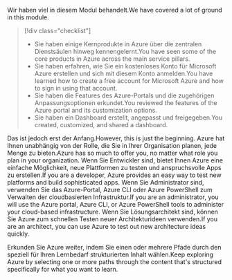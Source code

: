 <span data-ttu-id="41f63-101">Wir haben viel in diesem Modul behandelt.</span><span class="sxs-lookup"><span data-stu-id="41f63-101">We have covered a lot of ground in this module.</span></span> 

> [!div class="checklist"]
> * <span data-ttu-id="41f63-102">Sie haben einige Kernprodukte in Azure über die zentralen Dienstsäulen hinweg kennengelernt.</span><span class="sxs-lookup"><span data-stu-id="41f63-102">You have seen some of the core products in Azure across the main service pillars.</span></span>
> * <span data-ttu-id="41f63-103">Sie haben erfahren, wie Sie ein kostenloses Konto für Microsoft Azure erstellen und sich mit diesem Konto anmelden.</span><span class="sxs-lookup"><span data-stu-id="41f63-103">You have learned how to create a free account for Microsoft Azure and how to sign in using that account.</span></span> 
> * <span data-ttu-id="41f63-104">Sie haben die Features des Azure-Portals und die zugehörigen Anpassungsoptionen erkundet.</span><span class="sxs-lookup"><span data-stu-id="41f63-104">You reviewed the features of the Azure portal and its customization options.</span></span> 
> * <span data-ttu-id="41f63-105">Sie haben ein Dashboard erstellt, angepasst und freigegeben.</span><span class="sxs-lookup"><span data-stu-id="41f63-105">You created, customized, and shared a dashboard.</span></span>

<span data-ttu-id="41f63-106">Das ist jedoch erst der Anfang.</span><span class="sxs-lookup"><span data-stu-id="41f63-106">However, this is just the beginning.</span></span> <span data-ttu-id="41f63-107">Azure hat Ihnen unabhängig von der Rolle, die Sie in Ihrer Organisation planen, jede Menge zu bieten.</span><span class="sxs-lookup"><span data-stu-id="41f63-107">Azure has so much to offer you, no matter what role you plan in your organization.</span></span> <span data-ttu-id="41f63-108">Wenn Sie Entwickler sind, bietet Ihnen Azure eine einfache Möglichkeit, neue Plattformen zu testen und anspruchsvolle Apps zu erstellen.</span><span class="sxs-lookup"><span data-stu-id="41f63-108">If you are a developer, Azure provides an easy way to test new platforms and build sophisticated apps.</span></span> <span data-ttu-id="41f63-109">Wenn Sie Administrator sind, verwenden Sie das Azure-Portal, Azure CLI oder Azure PowerShell zum Verwalten der cloudbasierten Infrastruktur.</span><span class="sxs-lookup"><span data-stu-id="41f63-109">If you are an administrator, you will use the Azure portal, Azure CLI, or Azure PowerShell tools to administer your cloud-based infrastructure.</span></span> <span data-ttu-id="41f63-110">Wenn Sie Lösungsarchitekt sind, können Sie Azure zum schnellen Testen neuer Architekturideen verwenden.</span><span class="sxs-lookup"><span data-stu-id="41f63-110">If you are an architect, you can use Azure to test out new architecture ideas quickly.</span></span>

<span data-ttu-id="41f63-111">Erkunden Sie Azure weiter, indem Sie einen oder mehrere Pfade durch den speziell für Ihren Lernbedarf strukturierten Inhalt wählen.</span><span class="sxs-lookup"><span data-stu-id="41f63-111">Keep exploring Azure by selecting one or more paths through the content that's structured specifically for what you want to learn.</span></span>
